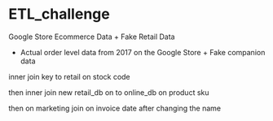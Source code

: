 # ETL_challenge

Google Store Ecommerce Data + Fake Retail Data
- Actual order level data from 2017 on the Google Store + Fake companion data

inner join key to retail on stock code

then inner join new retail_db on to online_db on product sku

then on marketing join on invoice date after changing the name
